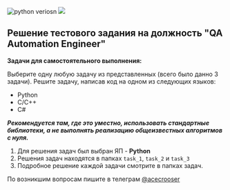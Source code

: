 ![python veriosn](https://img.shields.io/badge/python-3.7%2B-blue)
![](https://img.shields.io/badge/test-task-red)

## Решение тестового задания на должность "QA Automation Engineer"

**Задачи для самостоятельного выполнения:**

Выберите одну любую задачу из представленных (всего было данно 3 задачи). Решите задачу, написав код на одном из следующих языков:
* Python
* C/C++
* C#

***Рекомендуется там, где это уместно, использовать стандартные библиотеки, а не выполнять реализацию общеизвестных алгоритмов с нуля.***


1. Для решения задач был выбран ЯП - **Python**  
2. Решения задач находятся в папках `task_1`, `task_2` и `task_3`
3. Подробное решение каждой задачи смотрите в папках задач. 

По возникшим вопросам пишите в телеграм [@acecrooser](https://t.me/acecrosser)